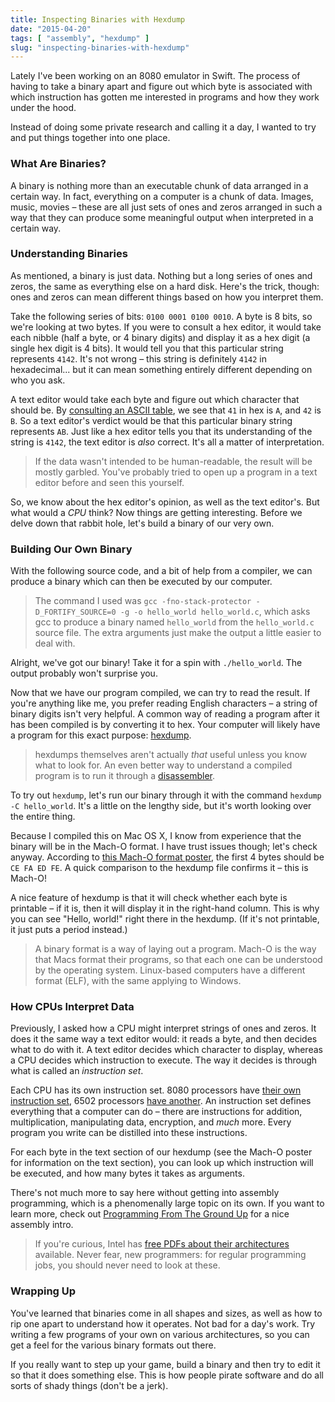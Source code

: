 ```yaml
---
title: Inspecting Binaries with Hexdump
date: "2015-04-20"
tags: [ "assembly", "hexdump" ]
slug: "inspecting-binaries-with-hexdump"
---
```


Lately I've been working on an 8080 emulator in Swift. The process of having to take a binary apart and figure out which byte is associated with which instruction has gotten me interested in programs and how they work under the hood.

Instead of doing some private research and calling it a day, I wanted to try and put things together into one place.

### What Are Binaries?

A binary is nothing more than an executable chunk of data arranged in a certain way. In fact, everything on a computer is a chunk of data. Images, music, movies – these are all just sets of ones and zeros arranged in such a way that they can produce some meaningful output when interpreted in a certain way.

### Understanding Binaries

As mentioned, a binary is just data. Nothing but a long series of ones and zeros, the same as everything else on a hard disk. Here's the trick, though: ones and zeros can mean different things based on how you interpret them.

Take the following series of bits: `0100 0001 0100 0010`. A byte is 8 bits, so we're looking at two bytes. If you were to consult a hex editor, it would take each nibble (half a byte, or 4 binary digits) and display it as a hex digit (a single hex digit is 4 bits). It would tell you that this particular string represents `4142`. It's not wrong – this string is definitely `4142` in hexadecimal... but it can mean something entirely different depending on who you ask.

A text editor would take each byte and figure out which character that should be. By [consulting an ASCII table][1], we see that `41` in hex is `A`, and `42` is `B`. So a text editor's verdict would be that this particular binary string represents `AB`. Just like a hex editor tells you that its understanding of the string is `4142`, the text editor is *also* correct. It's all a matter of interpretation.

> If the data wasn't intended to be human-readable, the result will be mostly garbled. You've probably tried to open up a program in a text editor before and seen this yourself.

So, we know about the hex editor's opinion, as well as the text editor's. But what would a *CPU* think? Now things are getting interesting. Before we delve down that rabbit hole, let's build a binary of our very own.

### Building Our Own Binary

With the following source code, and a bit of help from a compiler, we can produce a binary which can then be executed by our computer.

<script src="https://gist.github.com/samsymons/d2195227a1e116b84268.js"></script>

> The command I used was `gcc -fno-stack-protector -D_FORTIFY_SOURCE=0 -g -o hello_world hello_world.c`, which asks gcc to produce a binary named `hello_world` from the `hello_world.c` source file. The extra arguments just make the output a little easier to deal with.

Alright, we've got our binary! Take it for a spin with `./hello_world`. The output probably won't surprise you.

Now that we have our program compiled, we can try to read the result. If you're anything like me, you prefer reading English characters – a string of binary digits isn't very helpful. A common way of reading a program after it has been compiled is by converting it to hex. Your computer will likely have a program for this exact purpose: [hexdump][2].

> hexdumps themselves aren't actually *that* useful unless you know what to look for. An even better way to understand a compiled program is to run it through a [disassembler][3].

To try out `hexdump`, let's run our binary through it with the command `hexdump -C hello_world`. It's a little on the lengthy side, but it's worth looking over the entire thing.

<script src="https://gist.github.com/samsymons/cf71ed2e575f917daaba.js"></script>

Because I compiled this on Mac OS X, I know from experience that the binary will be in the Mach-O format. I have trust issues though; let's check anyway. According to [this Mach-O format poster][4], the first 4 bytes should be `CE FA ED FE`. A quick comparison to the hexdump file confirms it – this is Mach-O!

A nice feature of hexdump is that it will check whether each byte is printable – if it is, then it will display it in the right-hand column. This is why you can see "Hello, world!" right there in the hexdump. (If it's not printable, it just puts a period instead.)

> A binary format is a way of laying out a program. Mach-O is the way that Macs format their programs, so that each one can be understood by the operating system. Linux-based computers have a different format (ELF), with the same applying to Windows.

### How CPUs Interpret Data

Previously, I asked how a CPU might interpret strings of ones and zeros. It does it the same way a text editor would: it reads a byte, and then decides what to do with it. A text editor decides which character to display, whereas a CPU decides which instruction to execute. The way it decides is through what is called an *instruction set*.

Each CPU has its own instruction set. 8080 processors have [their own instruction set][5], 6502 processors [have another][6]. An instruction set defines everything that a computer can do – there are instructions for addition, multiplication, manipulating data, encryption, and *much* more. Every program you write can be distilled into these instructions.

For each byte in the text section of our hexdump (see the Mach-O poster for information on the text section), you can look up which instruction will be executed, and how many bytes it takes as arguments.

There's not much more to say here without getting into assembly programming, which is a phenomenally large topic on its own. If you want to learn more, check out [Programming From The Ground Up][7] for a nice assembly intro.

> If you're curious, Intel has [free PDFs about their architectures][8] available. Never fear, new programmers: for regular programming jobs, you should never need to look at these.

### Wrapping Up

You've learned that binaries come in all shapes and sizes, as well as how to rip one apart to understand how it operates. Not bad for a day's work. Try writing a few programs of your own on various architectures, so you can get a feel for the various binary formats out there.

If you really want to step up your game, build a binary and then try to edit it so that it does something else. This is how people pirate software and do all sorts of shady things (don't be a jerk).

[1]:	http://www.asciitable.com/
[2]:	http://en.wikipedia.org/wiki/Hex_dump#od_and_hexdump
[3]:	http://en.wikipedia.org/wiki/Disassembler
[4]:	http://i.imgur.com/Q4w9qLp.png
[5]:	http://pastraiser.com/cpu/i8080/i8080_opcodes.html
[6]:	http://e-tradition.net/bytes/6502/6502_instruction_set.html
[7]:	http://mirror.csclub.uwaterloo.ca/nongnu//pgubook/ProgrammingGroundUp-1-0-booksize.pdf
[8]:	http://www.intel.com/content/dam/www/public/us/en/documents/manuals/64-ia-32-architectures-software-developer-manual-325462.pdf
